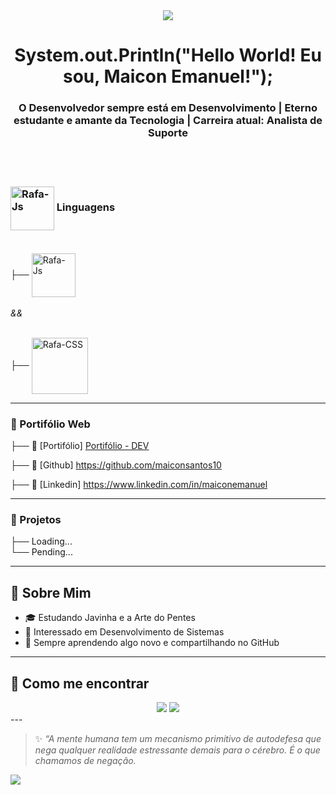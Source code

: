  <div align="center">
   <img src="https://media1.tenor.com/m/twEE-tbBHcgAAAAd/urabe-mikoto.gif">
 </div>

 
<h1 align="center"> System.out.Println("Hello World! Eu sou, Maicon Emanuel!");</h1>
<h3 align="center">
  O Desenvolvedor sempre está em Desenvolvimento | Eterno estudante e amante da Tecnologia | Carreira atual: Analista de Suporte <br> <br>
</h3>


<br>

###  <img align="center" alt="Rafa-Js" height="70" width="70" src="https://www.svgrepo.com/show/349334/dev-to.svg">  Linguagens <br> <br>


  
  ├──  <img align="center" alt="Rafa-Js" height="70" width="70" src="https://cdn.jsdelivr.net/gh/devicons/devicon@latest/icons/javascript/javascript-original.svg">  <br> <br>  <i> && </i> <br> <br>
  
 
  
  ├──  <img align="center" alt="Rafa-CSS" height="90" width="90" src="https://cdn.jsdelivr.net/gh/devicons/devicon@latest/icons/java/java-original.svg"> 
</div>




---

###  💫 Portifólio Web 

├── 💼 [Portifólio] <a href="https://portifoliomaicon-deploy.s3.us-east-2.amazonaws.com/portifolio-maicon/index.html"> Portifólio - DEV </a> <br>

├── 💼 [Github] https://github.com/maiconsantos10 <br> 

├── 💼 [Linkedin] https://www.linkedin.com/in/maiconemanuel <br> 



---


###  💫  Projetos
├── Loading... <br>
└── Pending...


---

##  💫  Sobre Mim
- 🎓 Estudando Javinha e a Arte do Pentes
- 🧠 Interessado em Desenvolvimento de Sistemas 
- 🚀 Sempre aprendendo algo novo e compartilhando no GitHub

---

##  💫  Como me encontrar
<div>
  <center>  
  <a href="https://www.linkedin.com/in/maiconemanuel" target="_blank"><img src="https://img.shields.io/badge/-LinkedIn-%230077B5?style=for-the-badge&logo=linkedin&logoColor=white" target="_blank"></a> 
   <a href = "mailto:maiconemanuelemanuel@gmail.com"><img src="https://img.shields.io/badge/-Gmail-%23333?style=for-the-badge&logo=gmail&logoColor=white" target="_blank"></a> 
  </center>     
    </div>
---

> ✨ *“A mente humana tem um mecanismo primitivo de autodefesa que nega qualquer realidade estressante demais para o cérebro. É o que chamamos de negação.*

<img src="https://media1.tenor.com/m/aOcoB591v1AAAAAd/loading-loader.gif">
